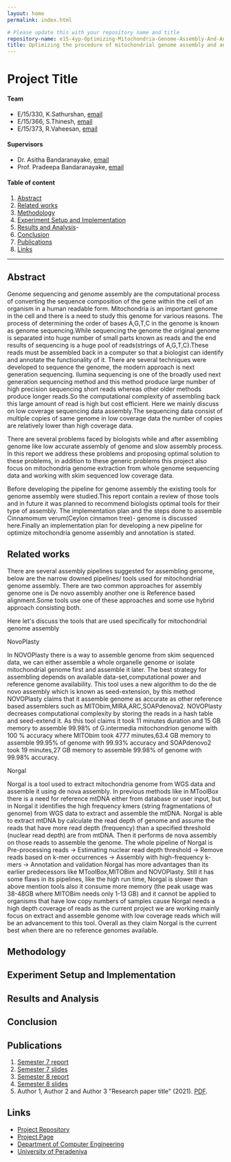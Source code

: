 ```yaml
---
layout: home
permalink: index.html

# Please update this with your repository name and title
repository-name: e15-4yp-Optimizing-Mitochondria-Genome-Assembly-And-Annotation
title: Optimizing the procedure of mitochondrial genome assembly and annotation
---
```




[comment]: # "This is the standard layout for the project, but you can clean this and use your own template"

# Project Title

#### Team

- E/15/330, K.Sathurshan, [email](mailto:name@email.com)
- E/15/366, S.Thinesh, [email](mailto:name@email.com)
- E/15/373, R.Vaheesan, [email](mailto:name@email.com)
#### Supervisors

- Dr. Asitha Bandaranayake, [email](mailto:asithab@eng.pdn.ac.lk)
- Prof. Pradeepa Bandaranayake, [email](mailto:pradeepag@agri.pdn.ac.lk)

#### Table of content

1. [Abstract](#abstract)
2. [Related works](#related-works)
3. [Methodology](#methodology)
4. [Experiment Setup and Implementation](#experiment-setup-and-implementation)
5. [Results and Analysis](#results-and-analysis)-
6. [Conclusion](#conclusion)
7. [Publications](#publications)
8. [Links](#links)

---

## Abstract
Genome sequencing and genome assembly are the computational process of converting the sequence composition of the gene within the cell of an organism in a human readable form. Mitochondria is an important genome in the cell and there is a need to study this genome for various reasons.
The process of determining the order of bases A,G,T,C in the genome is known as genome sequencing.While sequencing the genome the original genome is separated into huge number of small parts known as reads and the end results of sequencing is a huge pool of reads(strings of A,G,T,C).These reads must be assembled back in a computer so that a biologist can identify and annotate the functionality of it.
There are several techniques were developed to sequence the genome,
the modern approach is next generation sequencing.
Ilumina sequencing is one of the broadly used next generation sequencing method and this method produce large number of high precision sequencing  short reads whereas other older methods produce longer reads.So the computational complexity of assembling back this large amount of read is high but cost efficient.
Here we mainly discuss on low coverage sequencing data assembly.The sequencing data consist of multiple copies of same genome in low coverage data the number of copies are relatively lower than high coverage data.

There are several problems faced by biologists while and after assembling genome like low accurate assembly of genome and slow assembly process. In this report we address these problems and proposing optimal solution to these problems, in addition to these generic problems this project also focus on mitochondria genome extraction from whole genome sequencing data and working with skim sequenced low coverage data.

Before developing the pipeline for genome assembly the existing tools for genome assembly were studied.This report contain a review of those tools and in future it was planned to recommend biologists optimal tools for their type of assembly. The implementation plan and the steps done to assemble  Cinnamomum verum(Ceylon cinnamon tree)- genome is discussed here.Finally an implementation plan for developing a new pipeline for optimize mitochondria genome assembly and annotation is stated.

## Related works
There are several assembly pipelines suggested for assembling genome, below are the narrow downed pipelines/ tools used for mitochondrial genome assembly. There are two common approaches for assembly genome one is De novo assembly another one is Reference based alignment.Some tools use one of these approaches and some use hybrid approach consisting both.

Here let's discuss the tools that are used specifically for mitochondrial genome assembly

NovoPlasty


In NOVOPlasty there is a way to assemble genome from skim sequenced data, we can either assemble a whole organelle genome or isolate mitochondrial genome first and assemble it later. The best strategy for assembling depends on available data-set,computational power and reference genome availability. This tool uses a new algorithm to do the de novo assembly which is known as seed-extension, by this method NOVOPlasty claims that it assemble genome as accurate as other reference based assemblers such as MITObim,MIRA,ARC,SOAPdenova2.
NOVOPlasty decreases computational complexity by storing the reads in a hash table and seed-extend it. As this tool claims it took 11 minutes duration and 15 GB memory to assemble 99.98% of G.intermedia mitochondrion genome with 100 % accuracy where MITObim took 4777 minutes,63.4 GB memory to assemble 99.95% of genome with 99.93% accuracy and SOAPdenovo2 took  19 minutes,27 GB memory to assemble 99.98% of genome with 99.98% accuracy.

Norgal


Norgal is a tool used to extract mitochondria genome from WGS data and assemble it using de nova assembly. In previous methods like in MToolBox there is a need for reference mtDNA either from database or user input, but in Norgal it identifies the high frequency kmers (string fragmentations of genome) from WGS data to extract and assemble the mtDNA. Norgal is able to extract mtDNA by calculate the read depth of genome and assume the reads that have more read depth (frequency) than a specified threshold (nuclear read depth) are from mtDNA. Then it performs de nova assembly on those reads to assemble the genome.
The whole pipeline of Norgal is
Pre-processing reads -> Estimating nuclear read depth threshold -> Remove reads based on k-mer occurrences -> Assembly with high-frequency k-mers -> Annotation and validation
Norgal has more advantages than its earlier predecessors like MToolBox,MITOBim and NOVOPlasty. Still it has some flaws in its pipelines, like the high run time, Norgal is slower than above mention tools also it consume more memory (the peak usage was 38-48GB where MITOBim needs only 1-13 GB) and it cannot be applied to organisms that have low copy numbers of samples cause Norgal needs a high depth coverage of reads as the current project we are working mainly focus on extract and assemble genome with low coverage reads which will be an advancement to this tool. Overall as they claim Norgal is the current best when there are no reference genomes available.
## Methodology

## Experiment Setup and Implementation

## Results and Analysis

## Conclusion

## Publications
1. [Semester 7 report](./)
2. [Semester 7 slides](./)
3. [Semester 8 report](./)
4. [Semester 8 slides](./)
5. Author 1, Author 2 and Author 3 "Research paper title" (2021). [PDF](./).


## Links

[//]: # ( NOTE: EDIT THIS LINKS WITH YOUR REPO DETAILS )

- [Project Repository](https://github.com/cepdnaclk/repository-name)
- [Project Page](https://cepdnaclk.github.io/repository-name)
- [Department of Computer Engineering](http://www.ce.pdn.ac.lk/)
- [University of Peradeniya](https://eng.pdn.ac.lk/)

[//]: # "Please refer this to learn more about Markdown syntax"
[//]: # "https://github.com/adam-p/markdown-here/wiki/Markdown-Cheatsheet"
